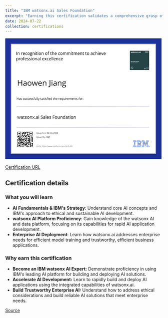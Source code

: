 ```yaml
---
title: "IBM watsonx.ai Sales Foundation"
excerpt: "Earning this certification validates a comprehensive grasp of IBM's ethical AI approach and the capabilities of WatsonX.ai for rapid and trustworthy AI application development.<br/><img src='/images/ibm-watsonx-ai-sales-foundation.png'>"
date: 2024-07-22
collection: certifications
---
```


![](/images/ibm-watsonx-ai-sales-foundation.png)

[Certification URL](https://www.credly.com/badges/9cd23844-f6e4-4bb0-946d-37a4bb1b8c77/public_url)

## Certification details

### What you will learn

- **AI Fundamentals & IBM's Strategy**: Understand core AI concepts and IBM's approach to ethical and sustainable AI development.
- **watsonx AI Platform Proficiency**:  Gain knowledge of the watsonx AI and data platform, focusing on its capabilities for rapid AI application development.
- **Enterprise AI Deployment**: Learn how watsonx.ai addresses enterprise needs for efficient model training and trustworthy, efficient business applications.

### Why earn this certification

- **Become an IBM watsonx AI Expert:** Demonstrate proficiency in using IBM's leading AI platform for building and deploying AI solutions.
- **Accelerate AI Development:** Learn to rapidly build and deploy AI applications using the integrated capabilities of watsonx.ai.
- **Build Trustworthy Enterprise AI:**  Understand how to address ethical considerations and build reliable AI solutions that meet enterprise needs.

[Source](https://www.credly.com/badges/9cd23844-f6e4-4bb0-946d-37a4bb1b8c77/public_url)
